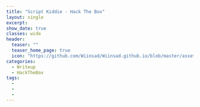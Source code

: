 ```yaml
---
title: "Script Kiddie - Hack The Box"
layout: single
excerpt:
show_date: true
classes: wide
header:
  teaser: ""
  teaser_home_page: true
  icon: "https://github.com/Wiinsad/Wiinsad.github.io/blob/master/assets/images/icons/Hackthebox2.png?raw=true"
categories:
  - Writeup
  - HackTheBox
tags:
  - 
  -
  -
---
```

